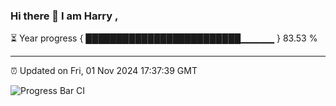 ### Hi there 👋 I am Harry , 

⏳ Year progress { █████████████████████████▁▁▁▁▁ } 83.53 %

---

⏰ Updated on Fri, 01 Nov 2024 17:37:39 GMT

![Progress Bar CI](https://github.com/duykhang68/duykhang68/workflows/Progress%20Bar%20CI/badge.svg)
